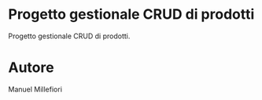 # Progetto gestionale CRUD di prodotti
Progetto gestionale CRUD di prodotti.

# Autore
Manuel Millefiori
